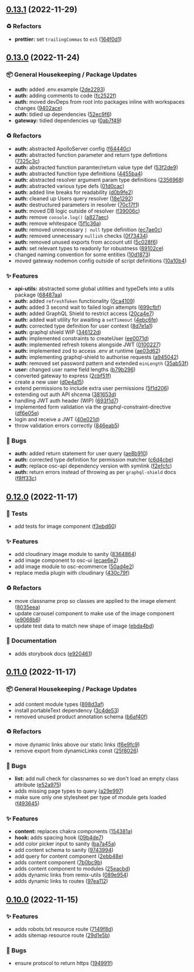 ## [0.13.1](https://github.com/Open-Study-College/osc/compare/v0.13.0...v0.13.1) (2022-11-29)


### ♻️ Refactors

* **prettier:** set `trailingCommas` to `es5` ([164f0d1](https://github.com/Open-Study-College/osc/commit/164f0d1913d2f673eadb40d74704a81803cc76d5))

## [0.13.0](https://github.com/Open-Study-College/osc/compare/v0.12.0...v0.13.0) (2022-11-24)


### 📦 General Housekeeping / Package Updates

* **auth:** added .env.example ([2de2293](https://github.com/Open-Study-College/osc/commit/2de2293e7d07e5252f36c7b45553ef503b885ddd))
* **auth:** adding comments to code ([fc2522f](https://github.com/Open-Study-College/osc/commit/fc2522fc4b847132be1d2c3f4295f3b0ac91b4d4))
* **auth:** moved devDeps from root into packages inline with workspaces changes ([9402ace](https://github.com/Open-Study-College/osc/commit/9402ace9b28abbd24c183fe029cbd859ef8c60bc))
* **auth:** tidied up dependencies ([52ec9f6](https://github.com/Open-Study-College/osc/commit/52ec9f62694bf0e6f6c5dd795714a588b256ff96))
* **gateway:** tidied dependencies up ([0ab7f49](https://github.com/Open-Study-College/osc/commit/0ab7f49e1d9a114b5b8bce8ec67474b4cadb62b1))


### ♻️ Refactors

* **auth:** abstracted ApolloServer config ([f64440c](https://github.com/Open-Study-College/osc/commit/f64440c3e6e4f0ec04b04b4f741e0721baaf9f20))
* **auth:** abstracted function parameter and return type defintions ([7325c3c](https://github.com/Open-Study-College/osc/commit/7325c3c617259739d583b334e4536e0ae4ba658f))
* **auth:** abstracted function paramter/return value type def ([53f2de9](https://github.com/Open-Study-College/osc/commit/53f2de9cee65b475864ee2479f29880297a60b8c))
* **auth:** abstracted function type definitions ([4455ba4](https://github.com/Open-Study-College/osc/commit/4455ba4767f5a5921fb36fc6ccd3d70f6d886791))
* **auth:** abstracted resolver argument param type definitions ([2356968](https://github.com/Open-Study-College/osc/commit/2356968ee6addae7eb73483a5a1ba818a4482e32))
* **auth:** abstracted various type defs ([01d0cac](https://github.com/Open-Study-College/osc/commit/01d0cacb2c5a0ea77eb8f5b6363def19cc81db06))
* **auth:** added line breaks for readability ([d0b9fe2](https://github.com/Open-Study-College/osc/commit/d0b9fe280ad547070ae99807d468c028edfa2d9d))
* **auth:** cleaned up Users query resolver ([18e1292](https://github.com/Open-Study-College/osc/commit/18e12920ead708847b1e6d7943ba1854a7c9aec7))
* **auth:** destructured parameters in resolver ([70c17f1](https://github.com/Open-Study-College/osc/commit/70c17f10165e6e49ed7b140eb11cf866bc1acec1))
* **auth:** moved DB logic outside of resolver ([f39006c](https://github.com/Open-Study-College/osc/commit/f39006c9866e681db7011e1f88ed9897968cafc2))
* **auth:** remove `console.log()` ([a827aec](https://github.com/Open-Study-College/osc/commit/a827aece3805ce6eb6a20a5e6b1211fdede9cd34))
* **auth:** remove whitespace ([5f1c36a](https://github.com/Open-Study-College/osc/commit/5f1c36a2e9980c37c7ccbfd40b9b0b0340dbc3ee))
* **auth:** removed unnecessary `| null` type definition ([ec7ae0c](https://github.com/Open-Study-College/osc/commit/ec7ae0cfbb2037cd0a3ed7ed52d3c42279213931))
* **auth:** removed unnecessary `nullish` checks ([0f73434](https://github.com/Open-Study-College/osc/commit/0f734348a1c969177f947f3c55fcdf96cdecb303))
* **auth:** removed unused exports from account util ([5c028f6](https://github.com/Open-Study-College/osc/commit/5c028f65a7ed9d8260492531887217ec2c165ed4))
* **auth:** set relevant types to readonly for robustness ([89102ce](https://github.com/Open-Study-College/osc/commit/89102ce1bba70bd688a4c5999ec9bb79afd1fd05))
* changed naming convention for some entities ([10d1873](https://github.com/Open-Study-College/osc/commit/10d18739bac3fb7a5d4ae46acdbb300863bda197))
* moved gateway nodemon config outside of script definitions ([10a10b4](https://github.com/Open-Study-College/osc/commit/10a10b408bfa508fbb5c8001cb13515b53ec3bfe))


### ✨ Features

* **api-utils:** abstracted some global utilities and typeDefs into a utils package ([68487aa](https://github.com/Open-Study-College/osc/commit/68487aa48b862c38b054d539bb086801e3bbb366))
* **auth:** added `refreshToken` functionality ([0ca4109](https://github.com/Open-Study-College/osc/commit/0ca41096f0f49c29ded78cb10f22a42b85d1f1b2))
* **auth:** added 3 second wait to failed login attempts ([699cfbf](https://github.com/Open-Study-College/osc/commit/699cfbfc17677b7451428cbe596062cdf1705bc7))
* **auth:** added GraphQL Shield to restrict access ([20ca4e7](https://github.com/Open-Study-College/osc/commit/20ca4e7982e9f9bc0754b95b1a2f08e7c8ba9ba7))
* **auth:** added wait utility for awaiting a `setTimeout` ([4ebc6fe](https://github.com/Open-Study-College/osc/commit/4ebc6fe17a8ccb7b4c41e6ae5e9e54c0cf9cdf4a))
* **auth:** corrected type definition for user context ([8d7e1a1](https://github.com/Open-Study-College/osc/commit/8d7e1a12716e24b86f80827acc2c94b07327f83c))
* **auth:** graphql shield WIP ([346122d](https://github.com/Open-Study-College/osc/commit/346122d03e0b6e09861043cab3ad9e29cf8b5b48))
* **auth:** implemented constraints to createUser ([ee0071d](https://github.com/Open-Study-College/osc/commit/ee0071dbbce8c2aa2ca36d73341ddeb5037757ea))
* **auth:** implemented refresh tokens alongside JWT ([0100227](https://github.com/Open-Study-College/osc/commit/01002279c0cd574277eeb63a9892e9d41f88677d))
* **auth:** implemented zod to access .env at runtime ([ae03d62](https://github.com/Open-Study-College/osc/commit/ae03d62389fb0679079791a692b9909b38224698))
* **auth:** implementing graphql-shield to authorise requests ([a945042](https://github.com/Open-Study-College/osc/commit/a945042cab5c4d85cc5aceac5266a147b2857123))
* **auth:** removed set password pattern and extended `minLength` ([35ab53f](https://github.com/Open-Study-College/osc/commit/35ab53fc4830805f4647dfc3952add926c11a766))
* **user:** changed user name field lengths ([b79b296](https://github.com/Open-Study-College/osc/commit/b79b296b7f6e617fecf1764b7473d80bf66297f8))
* converted gateway to express ([2cbf51f](https://github.com/Open-Study-College/osc/commit/2cbf51fee09e8bf18c8cfdf0529b51e547fa02f5))
* create a new user ([d0e4a15](https://github.com/Open-Study-College/osc/commit/d0e4a153b75c853e82581a0b8be2f686096b2277))
* extend permissions to include extra user permissions ([5f1d206](https://github.com/Open-Study-College/osc/commit/5f1d206e84a329b316a17df609d2d01f26c0fce6))
* extending out auth API shcema ([381653d](https://github.com/Open-Study-College/osc/commit/381653d12fb4e5f09a71bb4d45bc1e56302b5819))
* handling JWT auth header (WIP) ([693f1d7](https://github.com/Open-Study-College/osc/commit/693f1d7a350e30526d73aef78d11c38421b079b2))
* implemented form validation via the graphql-constraint-directive ([df6e05e](https://github.com/Open-Study-College/osc/commit/df6e05e8e3c8d74a03e22353ce6fcdb1da2392a0))
* login and receive a JWT ([40e021d](https://github.com/Open-Study-College/osc/commit/40e021dc104d564adc002d7d8b56a34a6126bcb2))
* throw validation errors correctly ([846eab5](https://github.com/Open-Study-College/osc/commit/846eab54ae37c13a99a2bf870877f89d3d4af10d))


### 🐛 Bugs

* **auth:** added return statement for user query ([ae8b910](https://github.com/Open-Study-College/osc/commit/ae8b910d139cb2279d2e07ebc8182d64becfd0e2))
* **auth:** corrected type definition for permission matcher ([c6d4cbe](https://github.com/Open-Study-College/osc/commit/c6d4cbe1163e67af7056d1307b8193894cdede79))
* **auth:** replace osc-api dependency version with symlink ([f2efcfc](https://github.com/Open-Study-College/osc/commit/f2efcfc51447ef3d04a2fed9466438f2e893d789))
* **auth:** return errors instead of throwing as per `graphql-shield` docs ([f8ff33c](https://github.com/Open-Study-College/osc/commit/f8ff33cbf717b6751f6389d0e8fb29939b6547a3))

## [0.12.0](https://github.com/Open-Study-College/osc/compare/v0.11.0...v0.12.0) (2022-11-17)


### 🧪 Tests

* add tests for image component ([f3ebd60](https://github.com/Open-Study-College/osc/commit/f3ebd605a2de7b5acb7de3c0c29babc6770d823f))


### ✨ Features

* add cloudinary image module to sanity ([8364864](https://github.com/Open-Study-College/osc/commit/8364864bc179250c92f913da5361131d0854ddb5))
* add image component to osc-ui ([ecae6e2](https://github.com/Open-Study-College/osc/commit/ecae6e20d6f6fa47ad1cb02ca320299cae2219bf))
* add image module to osc-ecommerce ([50ad4e2](https://github.com/Open-Study-College/osc/commit/50ad4e211b8d1627ac19ec027a6a2b1fcd9d794f))
* replace media plugin with cloudinary ([430c79f](https://github.com/Open-Study-College/osc/commit/430c79f2626b38f1fc4708b917bb2e44c1334787))


### ♻️ Refactors

* move classname prop so classes are applied to the image element ([8035eea](https://github.com/Open-Study-College/osc/commit/8035eeabaf5c099666882e255290eead38d10f54))
* update carousel component to make use of the image component ([e9068b6](https://github.com/Open-Study-College/osc/commit/e9068b6f39216935fcd045e90d46825a55a0a717))
* update test data to match new shape of image ([ebda4bd](https://github.com/Open-Study-College/osc/commit/ebda4bd05b5542eb06005c54c90c5af5005d3605))


### 📝 Documentation

* adds storybook docs ([e920461](https://github.com/Open-Study-College/osc/commit/e92046164c288d62c86248ea98fd45b7f2503065))

## [0.11.0](https://github.com/Open-Study-College/osc/compare/v0.10.0...v0.11.0) (2022-11-17)


### 📦 General Housekeeping / Package Updates

* add content module types ([898d3af](https://github.com/Open-Study-College/osc/commit/898d3afe756355bd56d89c68fd8394d406f7f949))
* install portableText dependency ([3c4de53](https://github.com/Open-Study-College/osc/commit/3c4de5388d2d0852b5dac656e7df2a8a6b90ad53))
* removed unused product annotation schema ([b6af40f](https://github.com/Open-Study-College/osc/commit/b6af40f3eee37e7b1561053bf9e7edfa0ad2f206))


### ♻️ Refactors

* move dynamic links above our static links ([f6e9fc9](https://github.com/Open-Study-College/osc/commit/f6e9fc93a9d1dca210b7c63655e379bfc6bd4b66))
* remove export from dynamicLinks const ([25f8026](https://github.com/Open-Study-College/osc/commit/25f802653e7d7281f9729a66e06211db3d2f37e4))


### 🐛 Bugs

* **list:** add null check for classnames so we don't load an empty class attribute ([e52a975](https://github.com/Open-Study-College/osc/commit/e52a97545eb63f3dd84599493eca7405499d9db5))
* adds missing page types to query ([a29e997](https://github.com/Open-Study-College/osc/commit/a29e9978ca25b3cd26c2cb823cb6c00b63cd0c7c))
* make sure only one stylesheet per type of module gets loaded ([f493645](https://github.com/Open-Study-College/osc/commit/f4936452294d8312d40b4ffa14a29e2b8c8b0e37))


### ✨ Features

* **content:** replaces chakra components ([154381a](https://github.com/Open-Study-College/osc/commit/154381a39608bb09365e1d56cfcd087f86a07f2e))
* **hook:** adds spacing hook ([09b4de7](https://github.com/Open-Study-College/osc/commit/09b4de796227494025b18de1976a6f58ab2c7351))
* add color picker input to sanity ([ba7a45a](https://github.com/Open-Study-College/osc/commit/ba7a45accb61c0b646056b91334f919326c2be71))
* add content schema to sanity ([9743994](https://github.com/Open-Study-College/osc/commit/9743994ce64bebb5636d70a62c051e3efce3c36c))
* add query for content component ([2ebb48e](https://github.com/Open-Study-College/osc/commit/2ebb48e8c8c9063e9a32a7a7b096790ee1a6c706))
* adds content component ([7b0bc9b](https://github.com/Open-Study-College/osc/commit/7b0bc9b4063d733724b2c6c085e81c520ffc35d0))
* adds content component to modules ([25eacbd](https://github.com/Open-Study-College/osc/commit/25eacbdc0724fc25ee26507328a5f03c94104b0b))
* adds dynamic links from remix-utils ([089e954](https://github.com/Open-Study-College/osc/commit/089e95469e8575017955cb503deafd4a0e6c0b58))
* adds dynamic links to routes ([97ea112](https://github.com/Open-Study-College/osc/commit/97ea1128c6b98b5aa5c1cd0e9b0e2a5652d7c75c))

## [0.10.0](https://github.com/Open-Study-College/osc/compare/v0.9.0...v0.10.0) (2022-11-15)


### ✨ Features

* adds robots.txt resource route ([7149f8d](https://github.com/Open-Study-College/osc/commit/7149f8db223506ee4c57f2714c6d11764f8da687))
* adds sitemap resource route ([29d1e5b](https://github.com/Open-Study-College/osc/commit/29d1e5b4c195112dbf071281de290dd708ccb914))


### 🐛 Bugs

* ensure protocol to return https ([194991f](https://github.com/Open-Study-College/osc/commit/194991fbbcc30367a1b4cb6936443a0643fb4d5c))

